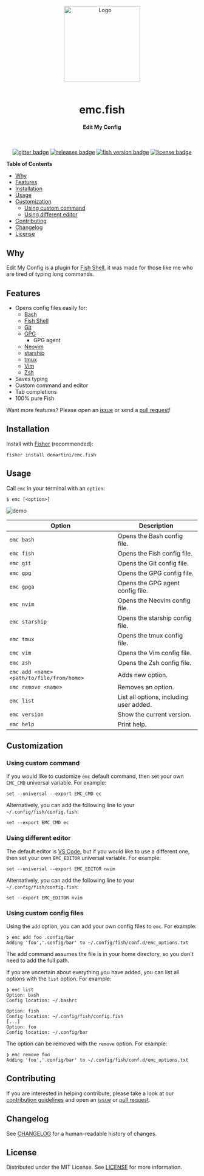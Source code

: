 <div align="center">
  <br>
  <img src="./.github/assets/logo.svg" alt="Logo" width="200">
  <br><br>

  <h1>emc.fish</h1>
  <h4>Edit My Config</h4>
  <br>

[![gitter badge][]][gitter] [![releases badge][]][releases] [![fish version badge][]][fish shell] [![license badge][]][license]
</div>

**Table of Contents**
- [Why](#why)
- [Features](#features)
- [Installation](#installation)
- [Usage](#usage)
- [Customization](#customization)
  - [Using custom command](#using-custom-command)
  - [Using different editor](#using-different-editor)
- [Contributing](#contributing)
- [Changelog](#changelog)
- [License](#license)

## Why

Edit My Config is a plugin for [Fish Shell][], it was made for those like me who are tired of typing long commands.

## Features

* Opens config files easily for:
  * [Bash][]
  * [Fish Shell][]
  * [Git][]
  * [GPG][]
    * GPG agent
  * [Neovim][]
  * [starship][]
  * [tmux][]
  * [Vim][]
  * [Zsh][]
* Saves typing
* Custom command and editor
* Tab completions
* 100% pure Fish

Want more features? Please open an [issue][] or send a [pull request][]!

## Installation

Install with [Fisher][] (recommended):

```fish
fisher install demartini/emc.fish
```

## Usage

Call `emc` in your terminal with an `option`:

```fish
$ emc [<option>]
```

![demo][]

| **Option**     | **Description**                                                    |
| -------------- | ------------------------------------------------------------------ |
| `emc bash`                                | Opens the Bash config file.             |
| `emc fish`                                | Opens the Fish config file.             |
| `emc git`                                 | Opens the Git config file.              |
| `emc gpg`                                 | Opens the GPG config file.              |
| `emc gpga`                                | Opens the GPG agent config file.        |
| `emc nvim`                                | Opens the Neovim config file.           |
| `emc starship`                            | Opens the starship config file.         |
| `emc tmux`                                | Opens the tmux config file.             |
| `emc vim`                                 | Opens the Vim config file.              |
| `emc zsh`                                 | Opens the Zsh config file.              |
| `emc add <name> <path/to/file/from/home>` | Adds new option.                        |
| `emc remove <name>`                       | Removes an option.                      |
| `emc list`                                | List all options, including user added. |
| `emc version`                             | Show the current version.               |
| `emc help`                                | Print help.                             |

## Customization

### Using custom command

If you would like to customize `emc` default command, then set your own `EMC_CMD` universal variable. For example:

```fish
set --universal --export EMC_CMD ec
```

Alternatively, you can add the following line to your `~/.config/fish/config.fish`:

```fish
set --export EMC_CMD ec
```

### Using different editor

The default editor is [VS Code][], but if you would like to use a different one, then set your own `EMC_EDITOR` universal variable. For example:

```fish
set --universal --export EMC_EDITOR nvim
```

Alternatively, you can add the following line to your `~/.config/fish/config.fish`:

```fish
set --export EMC_EDITOR nvim
```

### Using custom config files 
Using the `add` option, you can add your own config files to `emc`. For example:

```fish
❯ emc add foo .config/bar
Adding 'foo','.config/bar' to ~/.config/fish/conf.d/emc_options.txt
```
The add command assumes the file is in your home directory, so you don't need to add the full path.

If you are uncertain about everything you have added, you can list all options with the `list` option. For example:

```fish
❯ emc list
Option: bash
Config location: ~/.bashrc

Option: fish
Config location: ~/.config/fish/config.fish
[...]
Option: foo
Config location: ~/.config/bar
```


The option can be removed with the `remove` option. For example:

```fish
❯ emc remove foo
Adding 'foo','.config/bar' to ~/.config/fish/conf.d/emc_options.txt
```

 
## Contributing

If you are interested in helping contribute, please take a look at our [contribution guidelines][] and open an [issue][] or [pull request][].

## Changelog

See [CHANGELOG][] for a human-readable history of changes.

## License

Distributed under the MIT License. See [LICENSE][] for more information.

[bash]: https://www.gnu.org/software/bash
[changelog]: CHANGELOG.md
[contribution guidelines]: CONTRIBUTING.md
[demo]: .github/assets/demo.svg
[fish shell]: https://fishshell.com
[fish version badge]: https://img.shields.io/badge/fish-3.1.2%2B-53AF47?colorA=252525&style=for-the-badge
[fisher]: https://github.com/jorgebucaran/fisher
[git]: https://git-scm.com
[gitter badge]: https://img.shields.io/gitter/room/demartini/emc.fish?colorA=252525&colorB=53AF47&logo=gitter&style=for-the-badge
[gitter]: https://gitter.im/demartini/emc.fish?utm_source=badge&utm_medium=badge&utm_campaign=pr-badge
[gpg]: https://gnupg.org
[issue]: https://github.com/demartini/emc.fish/issues
[license badge]: https://img.shields.io/github/license/demartini/emc.fish?colorA=252525&colorB=53AF47&style=for-the-badge
[license]: LICENSE
[neovim]: https://neovim.io
[pull request]: https://github.com/demartini/emc.fish/pulls
[releases badge]: https://img.shields.io/github/v/release/demartini/emc.fish?colorA=252525&colorB=53AF47&label=Version&style=for-the-badge
[releases]: https://github.com/demartini/emc.fish/releases
[starship]: https://starship.rs
[tmux]: https://github.com/tmux/tmux
[vim]: https://www.vim.org
[vs code]: https://code.visualstudio.com
[zsh]: https://www.zsh.org
